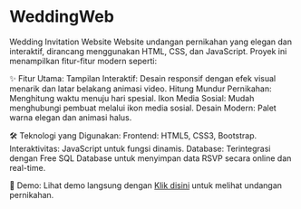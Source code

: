 # WeddingWeb
Wedding Invitation Website
Website undangan pernikahan yang elegan dan interaktif, dirancang menggunakan HTML, CSS, dan JavaScript. Proyek ini menampilkan fitur-fitur modern seperti:

✨ Fitur Utama:
Tampilan Interaktif: Desain responsif dengan efek visual menarik dan latar belakang animasi video.
Hitung Mundur Pernikahan: Menghitung waktu menuju hari spesial.
Ikon Media Sosial: Mudah menghubungi pembuat melalui ikon media sosial.
Desain Modern: Palet warna elegan dan animasi halus.

🛠️ Teknologi yang Digunakan:
Frontend: HTML5, CSS3, Bootstrap.
Interaktivitas: JavaScript untuk fungsi dinamis.
Database: Terintegrasi dengan Free SQL Database untuk menyimpan data RSVP secara online dan real-time.

📸 Demo:
Lihat demo langsung dengan [Klik disini](https://theweddingof-puput-asep.netlify.app) untuk melihat undangan pernikahan.

